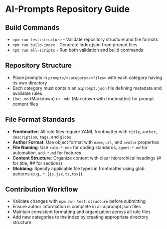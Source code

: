# AI-Prompts Repository Guide

## Build Commands
- `npm run test:structure` - Validate repository structure and file formats
- `npm run build-index` - Generate index.json from prompt files
- `npm run all-scripts` - Run both validation and build commands

## Repository Structure
- Place prompts in `prompts/<category>/<files>` with each category having its own directory
- Each category must contain an `aiprompt.json` file defining metadata and available rules
- Use `.md` (Markdown) or `.mdc` (Markdown with frontmatter) for prompt content files

## File Format Standards
- **Frontmatter**: All rule files require YAML frontmatter with `title`, `author`, `description`, `tags`, and `globs`
- **Author Format**: Use object format with `name`, `url`, and `avatar` properties
- **File Naming**: Use `rule-*.mdc` for coding standards, `agent-*.md` for automation, `add-*.md` for features
- **Content Structure**: Organize content with clear hierarchical headings (# for title, ## for sections)
- **Globbing**: Specify applicable file types in frontmatter using glob patterns (e.g., `*.{js,jsx,ts,tsx}`)

## Contribution Workflow
- Validate changes with `npm run test:structure` before submitting
- Ensure author information is complete in all aiprompt.json files
- Maintain consistent formatting and organization across all rule files
- Add new categories to the index by creating appropriate directory structure